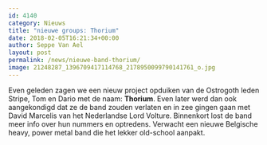 ```yaml
---
id: 4140
category: Nieuws
title: "nieuwe groups: Thorium"
date: 2018-02-05T16:21:34+00:00
author: Seppe Van Ael
layout: post
permalink: /news/nieuwe-band-thorium/
image: 21248287_1396709417114768_2178950099790141761_o.jpg
---
```

Even geleden zagen we een nieuw project opduiken van de Ostrogoth leden Stripe, Tom en Dario met de naam: **Thorium**. Even later werd dan ook aangekondigd dat ze de band zouden verlaten en in zee gingen gaan met David Marcelis van het Nederlandse Lord Volture. Binnenkort lost de band meer info over hun nummers en optredens. Verwacht een nieuwe Belgische heavy, power metal band die het lekker old-school aanpakt.

